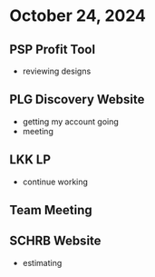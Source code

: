 # October 24, 2024

## PSP Profit Tool
- reviewing designs

## PLG Discovery Website
- getting my account going
- meeting

## LKK LP
- continue working

## Team Meeting

## SCHRB Website
- estimating
